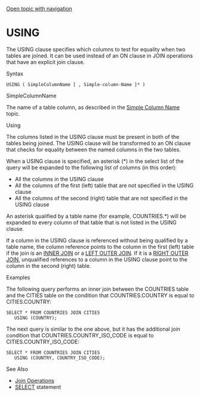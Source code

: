 [Open topic with navigation](../../../index.html#Shared/SQLReference/Clauses/Using.html)

<a href="" id="Clauses.Using"></a> USING
========================================

The <span class="CodeFont">USING</span> clause specifies which columns to test for equality when two tables are joined. It can be used instead of an <span class="CodeFont">ON</span> clause in <span class="CodeFont">JOIN</span> operations that have an explicit join clause.

Syntax

``` FcnSyntax
USING ( SimpleColumnName [ , Simple-column-Name ]* )
```

SimpleColumnName

The name of a table column, as described in the [Simple Column Name](../Identifiers/IdentifierTypes.html#SimpleColumnName) topic.

Using

The columns listed in the <span class="CodeFont">USING</span> clause must be present in both of the tables being joined. The <span class="CodeFont">USING</span> clause will be transformed to an <span class="CodeFont">ON</span> clause that checks for equality between the named columns in the two tables.

When a <span class="CodeFont">USING</span> clause is specified, an asterisk (<span class="CodeFont">\*</span>) in the select list of the query will be expanded to the following list of columns (in this order):

-   All the columns in the <span class="CodeFont">USING</span> clause
-   All the columns of the first (left) table that are not specified in the <span class="CodeFont">USING</span> clause
-   All the columns of the second (right) table that are not specified in the <span class="CodeFont">USING</span> clause

An asterisk qualified by a table name (for example, <span class="Example">COUNTRIES.\*</span>) will be expanded to every column of that table that is not listed in the <span class="CodeFont">USING</span> clause.

If a column in the <span class="CodeFont">USING</span> clause is referenced without being qualified by a table name, the column reference points to the column in the first (left) table if the join is an <span class="CodeFont">[INNER JOIN](../JoinOps/InnerJoin.html)</span> or a <span class="CodeFont">[LEFT OUTER JOIN](../JoinOps/LeftOuterJoin.html)</span>. If it is a <span class="CodeFont">[RIGHT OUTER JOIN](../JoinOps/RightOuterJoin.html)</span>, unqualified references to a column in the <span class="CodeFont">USING</span> clause point to the column in the second (right) table.

Examples

The following query performs an inner join between the <span class="CodeFont">COUNTRIES</span> table and the <span class="CodeFont">CITIES</span> table on the condition that <span class="CodeFont">COUNTRIES.COUNTRY</span> is equal to <span class="CodeFont">CITIES.COUNTRY</span>:

``` Example
SELECT * FROM COUNTRIES JOIN CITIES
   USING (COUNTRY);
```

The next query is similar to the one above, but it has the additional join condition that <span class="CodeFont">COUNTRIES.COUNTRY\_ISO\_CODE</span> is equal to <span class="CodeFont">CITIES.COUNTRY\_ISO\_CODE</span>:

``` Example
SELECT * FROM COUNTRIES JOIN CITIES
   USING (COUNTRY, COUNTRY_ISO_CODE);
```

See Also

-   [Join Operations](../JoinOps/Intro.JoinOps.html)
-   [<span class="CodeFont">SELECT</span>](../Statements/Select.html) statement

 


